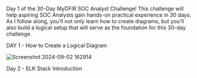 Day 1 of the 30-Day MyDFIR SOC Analyst Challenge! This challenge will help aspiring SOC Analysts gain hands-on practical experience in 30 days. 
As I follow along, you'll not only learn how to create diagrams, but you'll also build a logical setup that will serve as the foundation for this 30-day challenge


DAY 1 - How to Create a Logical Diagram

![Screenshot 2024-09-02 162914](https://github.com/user-attachments/assets/eae6e619-c49e-4be2-9233-c30a9cce07ab)


Day 2 - ELK Stack Introduction
